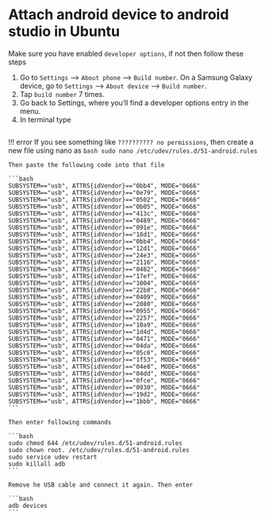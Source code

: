 # Attach android device to android studio in Ubuntu

Make sure you have enabled `developer options`, if not then follow these steps

1. Go to `Settings` --> `About phone` --> `Build number`. On a Samsung Galaxy device, go to `Settings` --> `About device` --> `Build number`.
1. Tap `build number` 7 times.
1. Go back to Settings, where you’ll find a developer options entry in the menu.
1. In terminal type 
	```adb devices
	```

!!! error
	If you see something like `?????????? no permissions`, then create a new file using nano as
	```bash
	sudo nano /etc/udev/rules.d/51-android.rules
	```

	Then paste the following code into that file

	```bash
	SUBSYSTEM=="usb", ATTRS{idVendor}=="0bb4", MODE="0666"
	SUBSYSTEM=="usb", ATTRS{idVendor}=="0e79", MODE="0666"
	SUBSYSTEM=="usb", ATTRS{idVendor}=="0502", MODE="0666"
	SUBSYSTEM=="usb", ATTRS{idVendor}=="0b05", MODE="0666"
	SUBSYSTEM=="usb", ATTRS{idVendor}=="413c", MODE="0666"
	SUBSYSTEM=="usb", ATTRS{idVendor}=="0489", MODE="0666"
	SUBSYSTEM=="usb", ATTRS{idVendor}=="091e", MODE="0666"
	SUBSYSTEM=="usb", ATTRS{idVendor}=="18d1", MODE="0666"
	SUBSYSTEM=="usb", ATTRS{idVendor}=="0bb4", MODE="0666"
	SUBSYSTEM=="usb", ATTRS{idVendor}=="12d1", MODE="0666"
	SUBSYSTEM=="usb", ATTRS{idVendor}=="24e3", MODE="0666"
	SUBSYSTEM=="usb", ATTRS{idVendor}=="2116", MODE="0666"
	SUBSYSTEM=="usb", ATTRS{idVendor}=="0482", MODE="0666"
	SUBSYSTEM=="usb", ATTRS{idVendor}=="17ef", MODE="0666"
	SUBSYSTEM=="usb", ATTRS{idVendor}=="1004", MODE="0666"
	SUBSYSTEM=="usb", ATTRS{idVendor}=="22b8", MODE="0666"
	SUBSYSTEM=="usb", ATTRS{idVendor}=="0409", MODE="0666"
	SUBSYSTEM=="usb", ATTRS{idVendor}=="2080", MODE="0666"
	SUBSYSTEM=="usb", ATTRS{idVendor}=="0955", MODE="0666"
	SUBSYSTEM=="usb", ATTRS{idVendor}=="2257", MODE="0666"
	SUBSYSTEM=="usb", ATTRS{idVendor}=="10a9", MODE="0666"
	SUBSYSTEM=="usb", ATTRS{idVendor}=="1d4d", MODE="0666"
	SUBSYSTEM=="usb", ATTRS{idVendor}=="0471", MODE="0666"
	SUBSYSTEM=="usb", ATTRS{idVendor}=="04da", MODE="0666"
	SUBSYSTEM=="usb", ATTRS{idVendor}=="05c6", MODE="0666"
	SUBSYSTEM=="usb", ATTRS{idVendor}=="1f53", MODE="0666"
	SUBSYSTEM=="usb", ATTRS{idVendor}=="04e8", MODE="0666"
	SUBSYSTEM=="usb", ATTRS{idVendor}=="04dd", MODE="0666"
	SUBSYSTEM=="usb", ATTRS{idVendor}=="0fce", MODE="0666"
	SUBSYSTEM=="usb", ATTRS{idVendor}=="0930", MODE="0666"
	SUBSYSTEM=="usb", ATTRS{idVendor}=="19d2", MODE="0666"
	SUBSYSTEM=="usb", ATTRS{idVendor}=="1bbb", MODE="0666"
	```

	Then enter following commands

	```bash
	sudo chmod 644 /etc/udev/rules.d/51-android.rules
	sudo chown root. /etc/udev/rules.d/51-android.rules
	sudo service udev restart
	sudo killall adb
	```

	Remove he USB cable and connect it again. Then enter

	```bash
	adb devices
	```
